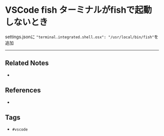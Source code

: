 # VSCode fish ターミナルがfishで起動しないとき
settings.jsonに
`"terminal.integrated.shell.osx": "/usr/local/bin/fish"`を追加

---
## Related Notes
- 

## References
- 

## Tags
- `#vscode` 